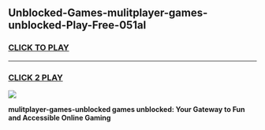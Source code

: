 
## Unblocked-Games-mulitplayer-games-unblocked-Play-Free-051al
<h3>
<a href="https://premium76.site?title=mulitplayer-games-unblocked&ref=09A">CLICK TO PLAY</a></h3>
<hr>

<h3>
<a href="https://premium76.site?title=mulitplayer-games-unblocked&ref=09A">CLICK 2 PLAY</a>
  
</h3>

<a href="https://premium76.site?title=mulitplayer-games-unblocked&ref=09A"><img src="https://clearcache.store/games.png"></a>


**mulitplayer-games-unblocked games unblocked: Your Gateway to Fun and Accessible Online Gaming**
